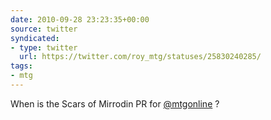 ```yaml
---
date: 2010-09-28 23:23:35+00:00
source: twitter
syndicated:
- type: twitter
  url: https://twitter.com/roy_mtg/statuses/25830240285/
tags:
- mtg
---
```


When is the Scars of Mirrodin PR for [@mtgonline](https://twitter.com/mtgonline/) ?